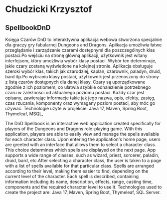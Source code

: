 # Chudzicki Krzysztof
 ## SpellbookDnD
Księga Czarów DnD to interaktywna aplikacja webowa stworzona specjalnie dla graczy gry fabularnej Dungeons and Dragons. Aplikacja umożliwia łatwe przeglądanie i zarządzanie czarami dostępnymi dla 
poszczególnych klas postaci.Po wejściu na stronę główną aplikacji, użytkownik jest witany interfejsem, który umożliwia wybór klasy postaci. Wybór ten determinuje, jakie czary zostaną wyświetlone na
kolejnej stronie. Aplikacja obsługuje szeroki wybór klas, takich jak czarodziej, kapłan, czarownik, paladyn, druid, bard itp.Po wybraniu klasy postaci, użytkownik jest przenoszony do strony z listą czarów dostępnych
dla danej klasy. Czary są uporządkowane zgodnie z ich poziomem, co ułatwia szybkie odnalezienie potrzebnego czaru w zależności od aktualnego poziomu postaci. Każdy czar jest opisany, zawierając informacje takie jak 
jego nazwa, opis, efekty, zasięg, czas rzucania, komponenty oraz wymagany poziom postaci, aby móc go używać. 
Technologie użyte w projekcie:
Java 17,
Maven,
Spring Boot,
Thymeleaf,
MSQL,

The DnD Spellbook is an interactive web application created specifically for players of the Dungeons and Dragons role-playing game. With this application, players are able to easily view and manage the spells available for each character class. Upon entering the application's home page, users are greeted with an interface that allows them to select a character class. This choice determines which spells are displayed on the next page. App supports a wide range of classes, such as wizard, priest, sorcerer, paladin, druid, bard, etc.After selecting a character class, the user is taken to a page with a list of spells available for that particular class. Spells are arranged according to their level, making them easier to find, depending on the current level of the character. Each spell is described, containing information including its name, description, effects, range, casting time, components and the required character level to use it. Technologies used to create the project are:
Java 17,
Maven,
Spring Boot,
Thymeleaf,
SQL Server.

